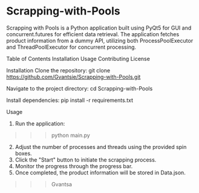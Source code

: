 # Scrapping-with-Pools

Scrapping with Pools is a Python application built using PyQt5 for GUI and concurrent.futures for efficient data retrieval. The application fetches product information from a dummy API, utilizing both ProcessPoolExecutor and ThreadPoolExecutor for concurrent processing.

Table of Contents
Installation
Usage
Contributing
License

Installation
Clone the repository:
git clone https://github.com/Gvantsie/Scrapping-with-Pools.git

Navigate to the project directory:
cd Scrapping-with-Pools

Install dependencies:
pip install -r requirements.txt

Usage
1. Run the application:
>>>python main.py
2. Adjust the number of processes and threads using the provided spin boxes.
3. Click the "Start" button to initiate the scrapping process.
4. Monitor the progress through the progress bar.
5. Once completed, the product information will be stored in Data.json.

>>>Gvantsa
